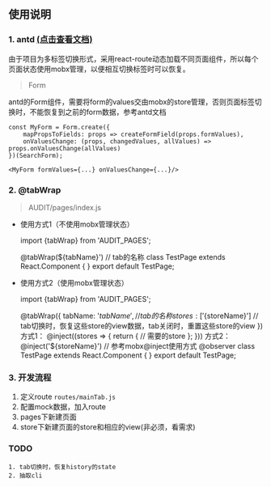## 使用说明
### 1. antd [(点击查看文档)](https://ant.design/docs/react/introduce-cn)
由于项目为多标签切换形式，采用react-route动态加载不同页面组件，所以每个页面状态使用mobx管理，以便相互切换标签时可以恢复。
> Form  

antd的Form组件，需要将form的values交由mobx的store管理，否则页面标签切换时，不能恢复到之前的form数据，参考antd文档
    
    const MyForm = Form.create({
        mapPropsToFields: props => createFormField(props.formValues),
        onValuesChange: (props, changedValues, allValues) => props.onValuesChange(allValues)
    })(SearchForm);
    
    <MyForm formValues={...} onValuesChange={...}/>


### 2. @tabWrap
> AUDIT/pages/index.js
* 使用方式1（不使用mobx管理状态）


    import {tabWrap} from 'AUDIT_PAGES';
    
    @tabWrap(${tabName}') // tab的名称
    class TestPage extends React.Component { 
    }
    export default TestPage;

 * 使用方式2（使用mobx管理状态）


    import {tabWrap} from 'AUDIT_PAGES';
    
    @tabWrap({
        tabName: '${tabName}', // tab的名称
        stores: ['${storeName}'] // tab切换时，恢复这些store的view数据，tab关闭时，重置这些store的view
    })
    方式1：  @inject((stores => {
        return {
          // 需要的store
        };
    }))
    方式2： @inject('${storeName}') // 参考mobx@inject使用方式
    @observer
    class TestPage extends React.Component { 
    }
    export default TestPage;

### 3. 开发流程
1. 定义route `routes/mainTab.js`
2. 配置mock数据，加入route
3. pages下新建页面
4. store下新建页面的store和相应的view(非必须，看需求)


### TODO
    1. tab切换时，恢复history的state
    2. 抽取cli